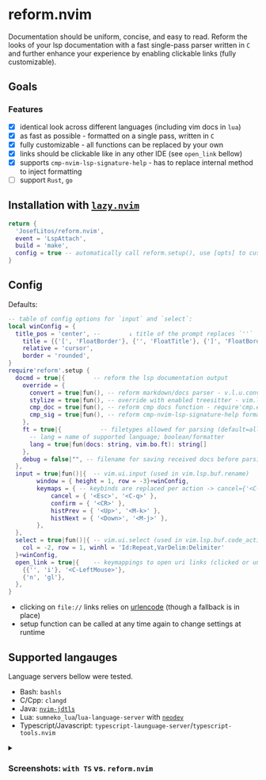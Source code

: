 # reform.nvim

Documentation should be uniform, concise, and easy to read. Reform the looks of your lsp
documentation with a fast single-pass parser written in `C` and further enhance your experience by
enabling clickable links (fully customizable).

## Goals

### Features

- [x] identical look across different languages (including vim docs in `lua`)
- [x] as fast as possible - formatted on a single pass, written in `C`
- [x] fully customizable - all functions can be replaced by your own
- [x] links should be clickable like in any other IDE (see `open_link` bellow)
- [x] supports `cmp-nvim-lsp-signature-help` - has to replace internal method to inject formatting
- [ ] support `Rust`, `go`

## Installation with [`lazy.nvim`](https://github.com/folke/lazy.nvim)

```lua
return {
  'JosefLitos/reform.nvim',
  event = 'LspAttach',
  build = 'make',
  config = true -- automatically call reform.setup(), use [opts] to customize
}
```

## Config

Defaults:

```lua
-- table of config options for `input` and `select`:
local winConfig = {
  title_pos = 'center', --        ↓ title of the prompt replaces `''`
	title = {{'[', 'FloatBorder'}, {'', 'FloatTitle'}, {']', 'FloatBorder'}},
	relative = 'cursor',
	border = 'rounded',
}
require'reform'.setup {
  docmd = true|{        -- reform the lsp documentation output
    override = {
      convert = true|fun(), -- reform markdown/docs parser - v.l.u.convert_input_to_markdown_lines
      stylize = true|fun(), -- override with enabled treesitter - vim.lsp.util.stylize_markdown
      cmp_doc = true|fun(), -- reform cmp docs function - require'cmp.entry'.get_documentation
      cmp_sig = true|fun(), -- reform cmp-nvim-lsp-signature-help formatting function to format MD
    },
    ft = true|{           -- filetypes allowed for parsing (default=all/ ft=true)
      -- lang = name of supported language; boolean/formatter
      lang = true|fun(docs: string, vim.bo.ft): string[]
    },
    debug = false|"", -- filename for saving received docs before parsing (for crash debugging)
  },
  input = true|fun()|{  -- vim.ui.input (used in vim.lsp.buf.rename)
		window = { height = 1, row = -3}+winConfig,
		keymaps = { -- keybinds are replaced per action -> cancel={'<C-q>'} removes <Esc>
			cancel = { '<Esc>', '<C-q>' },
			confirm = { '<CR>' },
			histPrev = { '<Up>', '<M-k>' },
			histNext = { '<Down>', '<M-j>' },
		},
  },
  select = true|fun()|{ -- vim.ui.select (used in vim.lsp.buf.code_action)
    col = -2, row = 1, winhl = 'Id:Repeat,VarDelim:Delimiter'
  }+winConfig,
  open_link = true|{    -- keymappings to open uri links (clicked or under cursor)
    {{'', 'i'}, '<C-LeftMouse>'},
    {'n', 'gl'},
  },
}
```

- clicking on `file://` links relies on [urlencode](https://github.com/AquilaIrreale/urlencode)
  (though a fallback is in place)
- setup function can be called at any time again to change settings at runtime

## Supported langauges

Language servers bellow were tested.

- Bash: `bashls`
- C/Cpp: `clangd`
- Java: [`nvim-jdtls`](https://github.com/mfussenegger/nvim-jdtls)
- Lua: `sumneko_lua`/`lua-language-server` with [`neodev`](https://github.com/folke/neodev.nvim)
- Typescript/Javascript: `typescript-launguage-server`/`typescript-tools.nvim`

<details><summary>

### Screenshots: `with TS` vs. `reform.nvim`

</summary>

- `bashls`
  ![Bash/sh](https://github.com/JosefLitos/reform.nvim/assets/54900518/8a66cac0-52a9-4672-adae-9c44bc3cf3c4)
- `clangd`
  ![C/C++](https://github.com/JosefLitos/reform.nvim/assets/54900518/ccbac42a-f2a6-4ffd-8abd-c3e3d2d81c78)
- `typescript-language-server`
  ![Javascript/Typescript](https://github.com/JosefLitos/reform.nvim/assets/54900518/a0e954a4-429f-4d9a-a460-5525678a8c0c)
- `jdtls`
  ![Java](https://user-images.githubusercontent.com/54900518/212200591-deb797c5-c798-4d31-b8c2-3df1a3b9e17b.png)
- `luals`, including Vim-style documentation
![Lua](https://user-images.githubusercontent.com/54900518/212195668-8463fadf-a0c4-4a4e-b70a-3612a332fead.png)
</details>
